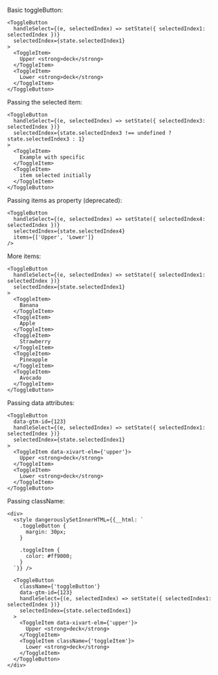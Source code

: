 Basic toggleButton:

    <ToggleButton
      handleSelect={(e, selectedIndex) => setState({ selectedIndex1: selectedIndex })}
      selectedIndex={state.selectedIndex1}
    >
      <ToggleItem>
        Upper <strong>deck</strong>
      </ToggleItem>
      <ToggleItem>
        Lower <strong>deck</strong>
      </ToggleItem>
    </ToggleButton>
      
      
Passing the selected item:

    <ToggleButton
      handleSelect={(e, selectedIndex) => setState({ selectedIndex3: selectedIndex })}
      selectedIndex={state.selectedIndex3 !== undefined ? state.selectedIndex3 : 1}
    >
      <ToggleItem>
        Example with specific
      </ToggleItem>
      <ToggleItem>
        item selected initially
      </ToggleItem>
    </ToggleButton>

Passing items as property (deprecated):

    <ToggleButton
      handleSelect={(e, selectedIndex) => setState({ selectedIndex4: selectedIndex })}
      selectedIndex={state.selectedIndex4}
      items={['Upper', 'Lower']}
    />

More items:

    <ToggleButton
      handleSelect={(e, selectedIndex) => setState({ selectedIndex1: selectedIndex })}
      selectedIndex={state.selectedIndex1}
    >
      <ToggleItem>
        Banana
      </ToggleItem>
      <ToggleItem>
        Apple
      </ToggleItem>
      <ToggleItem>
        Strawberry
      </ToggleItem>
      <ToggleItem>
        Pineapple
      </ToggleItem>
      <ToggleItem>
        Avocado
      </ToggleItem>
    </ToggleButton>


Passing data attributes:

    <ToggleButton
      data-gtm-id={123}
      handleSelect={(e, selectedIndex) => setState({ selectedIndex1: selectedIndex })}
      selectedIndex={state.selectedIndex1}
    >
      <ToggleItem data-xivart-elm={'upper'}>
        Upper <strong>deck</strong>
      </ToggleItem>
      <ToggleItem>
        Lower <strong>deck</strong>
      </ToggleItem>
    </ToggleButton>

Passing className:

    <div>
      <style dangerouslySetInnerHTML={{__html: `
        .toggleButton {
          margin: 30px;
        }

        .toggleItem {
          color: #ff9000;
        }
      `}} />

      <ToggleButton
        className={'toggleButton'}
        data-gtm-id={123}
        handleSelect={(e, selectedIndex) => setState({ selectedIndex1: selectedIndex })}
        selectedIndex={state.selectedIndex1}
      >
        <ToggleItem data-xivart-elm={'upper'}>
          Upper <strong>deck</strong>
        </ToggleItem>
        <ToggleItem className={'toggleItem'}>
          Lower <strong>deck</strong>
        </ToggleItem>
      </ToggleButton>
    </div>
